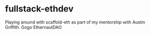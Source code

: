 # fullstack-ethdev
Playing around with scaffold-eth as part of my mentorship with Austin Griffith. Gogo EthernautDAO
